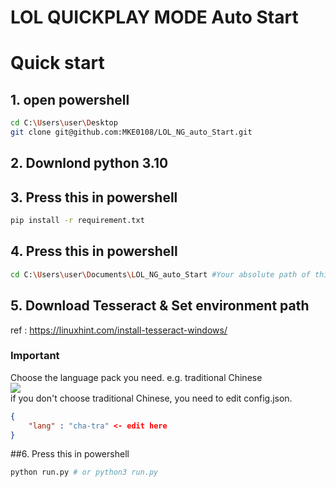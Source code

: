 # LOL QUICKPLAY MODE Auto Start
# Quick start
## 1. open powershell
```bash
cd C:\Users\user\Desktop
git clone git@github.com:MKE0108/LOL_NG_auto_Start.git
```
## 2. Downlond python 3.10
## 3. Press this in powershell
```bash
pip install -r requirement.txt
```
## 4. Press this in powershell
```bash
cd C:\Users\user\Documents\LOL_NG_auto_Start #Your absolute path of this folder
```
## 5. Download Tesseract & Set environment path  
ref : https://linuxhint.com/install-tesseract-windows/  
### Important
Choose the language pack you need. e.g. traditional Chinese  
![](https://github.com/MKE0108/LOL_NG_auto_Start/blob/main/readme/image1.jpg)  
if you don't choose traditional Chinese, you need to edit config.json.
```json
{
    "lang" : "cha-tra" <- edit here
}
```

##6. Press this in powershell
```bash
python run.py # or python3 run.py
```
